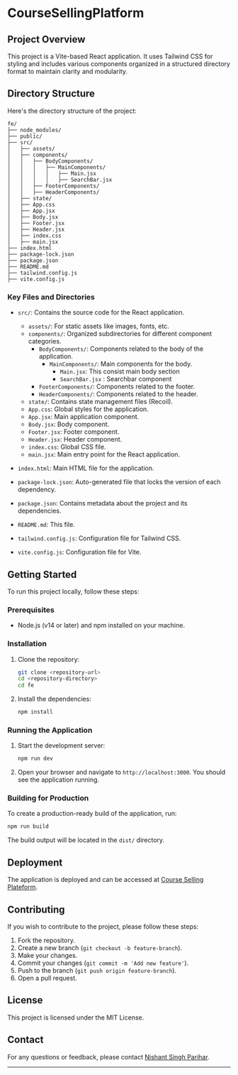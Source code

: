# CourseSellingPlatform


## Project Overview

This project is a Vite-based React application. It uses Tailwind CSS for styling and includes various components organized in a structured directory format to maintain clarity and modularity.

## Directory Structure

Here's the directory structure of the project:

```
fe/
├── node_modules/
├── public/
├── src/
│   ├── assets/
│   ├── components/
│   │   ├── BodyComponents/
│   │   │   ├── MainComponents/
│   │   │   │   ├── Main.jsx
│   │   │   │   ├── SearchBar.jsx
│   │   ├── FooterComponents/
│   │   ├── HeaderComponents/
│   ├── state/
│   ├── App.css
│   ├── App.jsx
│   ├── Body.jsx
│   ├── Footer.jsx
│   ├── Header.jsx
│   ├── index.css
│   ├── main.jsx
├── index.html
├── package-lock.json
├── package.json
├── README.md
├── tailwind.config.js
├── vite.config.js
```

### Key Files and Directories

- `src/`: Contains the source code for the React application.
  - `assets/`: For static assets like images, fonts, etc.
  - `components/`: Organized subdirectories for different component categories.
    - `BodyComponents/`: Components related to the body of the application.
      - `MainComponents/`: Main components for the body.
        - `Main.jsx`: This consist main body section
        - `SearchBar.jsx` : Searchbar component
    - `FooterComponents/`: Components related to the footer.
    - `HeaderComponents/`: Components related to the header.
  - `state/`: Contains state management files (Recoil).
  - `App.css`: Global styles for the application.
  - `App.jsx`: Main application component.
  - `Body.jsx`: Body component.
  - `Footer.jsx`: Footer component.
  - `Header.jsx`: Header component.
  - `index.css`: Global CSS file.
  - `main.jsx`: Main entry point for the React application.

- `index.html`: Main HTML file for the application.
- `package-lock.json`: Auto-generated file that locks the version of each dependency.
- `package.json`: Contains metadata about the project and its dependencies.
- `README.md`: This file.
- `tailwind.config.js`: Configuration file for Tailwind CSS.
- `vite.config.js`: Configuration file for Vite.

## Getting Started

To run this project locally, follow these steps:

### Prerequisites

- Node.js (v14 or later) and npm installed on your machine.

### Installation

1. Clone the repository:
   ```bash
   git clone <repository-url>
   cd <repository-directory>
   cd fe
   ```

2. Install the dependencies:
   ```bash
   npm install
   ```

### Running the Application

1. Start the development server:
   ```bash
   npm run dev
   ```

2. Open your browser and navigate to `http://localhost:3000`. You should see the application running.

### Building for Production

To create a production-ready build of the application, run:
```bash
npm run build
```
The build output will be located in the `dist/` directory.


## Deployment

The application is deployed and can be accessed at [Course Selling Plateform](https://course-selling-platform-one.vercel.app/).


## Contributing

If you wish to contribute to the project, please follow these steps:

1. Fork the repository.
2. Create a new branch (`git checkout -b feature-branch`).
3. Make your changes.
4. Commit your changes (`git commit -m 'Add new feature'`).
5. Push to the branch (`git push origin feature-branch`).
6. Open a pull request.

## License

This project is licensed under the MIT License.

## Contact

For any questions or feedback, please contact [Nishant Singh Parihar](https://www.linkedin.com/in/nishant-singh-parihar-617b23169/).

---
